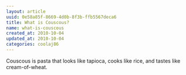 ```yaml
---
layout: article
uuid: 0e58a85f-8669-4d0b-8f3b-ffb5567deca6
title: What is Couscous?
name: what-is-couscous
created_at: 2010-10-04
updated_at: 2010-10-04
categories: coolaj86
---
```


Couscous is pasta that looks like tapioca, cooks like rice, and tastes like cream-of-wheat.
